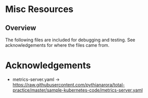 # Misc Resources

## Overview
The following files are included for debugging and testing. See acknowledgements for where the files came from.

# Acknowledgements
* metrics-server.yaml -> https://raw.githubusercontent.com/pythianarora/total-practice/master/sample-kubernetes-code/metrics-server.yaml
